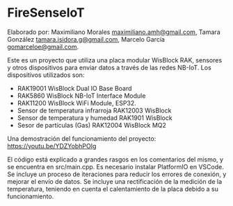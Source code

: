 # FireSenseIoT
Elaborado por: 
Maximiliano Morales maximiliano.amh@gmail.com, 
Tamara González tamara.isidora.g@gmail.com, 
Marcelo García gomarceloe@gmail.com.

Este es un proyecto que utiliza una placa modular WisBlock RAK, sensores y otros dispositivos para enviar datos a través de las redes NB-IoT.
Los dispositivos utilizados son:
- RAK19001 WisBlock Dual IO Base Board
- RAK5860 WisBlock NB-IoT Interface Module
- RAK11200 WisBlock WiFi Module, ESP32.
- Sensor de temperatura infrarroja RAK12003 WisBlock
- Sensor de temperatura y humedad RAK1901 WisBlock
- Sesor de partículas (Gas) RAK12004 WisBlock MQ2

Una demostración del funcionamiento del proyecto: https://youtu.be/YDZYobhPOIg

El código está explicado a grandes rasgos en los comentarios del mismo, y se encuentra en src/main.cpp. Es necesario instalar PlatformIO en VSCode.
Se incluye un proceso de iteraciones para reducir los errores de conexión, y mejorar el envío de datos.
Se incluye una rectificación de la medición de la temperatura, teniendo en cuenta el calentamiento de la placa debido a su funcionamiento.

